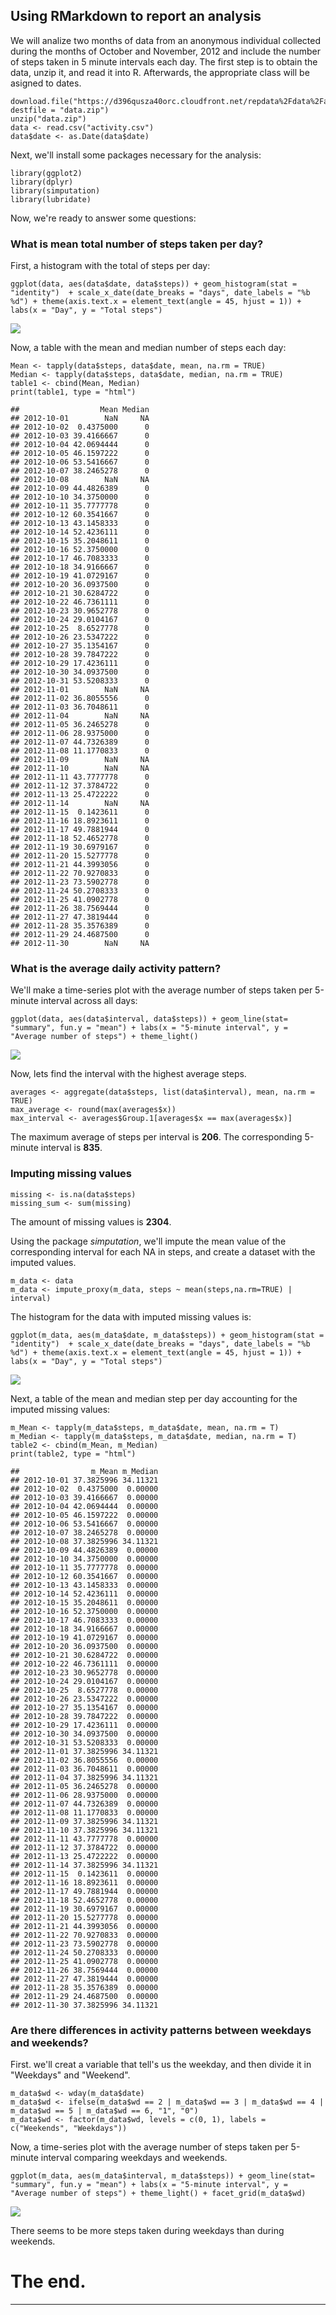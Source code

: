 Using RMarkdown to report an analysis
-------------------------------------

We will analize two months of data from an anonymous individual
collected during the months of October and November, 2012 and include
the number of steps taken in 5 minute intervals each day. The first step
is to obtain the data, unzip it, and read it into R. Afterwards, the
appropriate class will be asigned to dates.

    download.file("https://d396qusza40orc.cloudfront.net/repdata%2Fdata%2Factivity.zip", destfile = "data.zip")
    unzip("data.zip")
    data <- read.csv("activity.csv")
    data$date <- as.Date(data$date)

Next, we'll install some packages necessary for the analysis:

    library(ggplot2)
    library(dplyr)
    library(simputation)
    library(lubridate)

Now, we're ready to answer some questions:

### What is mean total number of steps taken per day?

First, a histogram with the total of steps per day:

    ggplot(data, aes(data$date, data$steps)) + geom_histogram(stat = "identity")  + scale_x_date(date_breaks = "days", date_labels = "%b %d") + theme(axis.text.x = element_text(angle = 45, hjust = 1)) + labs(x = "Day", y = "Total steps") 

![](PA1_template_files/figure-markdown_strict/unnamed-chunk-3-1.png)

Now, a table with the mean and median number of steps each day:

    Mean <- tapply(data$steps, data$date, mean, na.rm = TRUE)
    Median <- tapply(data$steps, data$date, median, na.rm = TRUE)
    table1 <- cbind(Mean, Median)
    print(table1, type = "html")

    ##                  Mean Median
    ## 2012-10-01        NaN     NA
    ## 2012-10-02  0.4375000      0
    ## 2012-10-03 39.4166667      0
    ## 2012-10-04 42.0694444      0
    ## 2012-10-05 46.1597222      0
    ## 2012-10-06 53.5416667      0
    ## 2012-10-07 38.2465278      0
    ## 2012-10-08        NaN     NA
    ## 2012-10-09 44.4826389      0
    ## 2012-10-10 34.3750000      0
    ## 2012-10-11 35.7777778      0
    ## 2012-10-12 60.3541667      0
    ## 2012-10-13 43.1458333      0
    ## 2012-10-14 52.4236111      0
    ## 2012-10-15 35.2048611      0
    ## 2012-10-16 52.3750000      0
    ## 2012-10-17 46.7083333      0
    ## 2012-10-18 34.9166667      0
    ## 2012-10-19 41.0729167      0
    ## 2012-10-20 36.0937500      0
    ## 2012-10-21 30.6284722      0
    ## 2012-10-22 46.7361111      0
    ## 2012-10-23 30.9652778      0
    ## 2012-10-24 29.0104167      0
    ## 2012-10-25  8.6527778      0
    ## 2012-10-26 23.5347222      0
    ## 2012-10-27 35.1354167      0
    ## 2012-10-28 39.7847222      0
    ## 2012-10-29 17.4236111      0
    ## 2012-10-30 34.0937500      0
    ## 2012-10-31 53.5208333      0
    ## 2012-11-01        NaN     NA
    ## 2012-11-02 36.8055556      0
    ## 2012-11-03 36.7048611      0
    ## 2012-11-04        NaN     NA
    ## 2012-11-05 36.2465278      0
    ## 2012-11-06 28.9375000      0
    ## 2012-11-07 44.7326389      0
    ## 2012-11-08 11.1770833      0
    ## 2012-11-09        NaN     NA
    ## 2012-11-10        NaN     NA
    ## 2012-11-11 43.7777778      0
    ## 2012-11-12 37.3784722      0
    ## 2012-11-13 25.4722222      0
    ## 2012-11-14        NaN     NA
    ## 2012-11-15  0.1423611      0
    ## 2012-11-16 18.8923611      0
    ## 2012-11-17 49.7881944      0
    ## 2012-11-18 52.4652778      0
    ## 2012-11-19 30.6979167      0
    ## 2012-11-20 15.5277778      0
    ## 2012-11-21 44.3993056      0
    ## 2012-11-22 70.9270833      0
    ## 2012-11-23 73.5902778      0
    ## 2012-11-24 50.2708333      0
    ## 2012-11-25 41.0902778      0
    ## 2012-11-26 38.7569444      0
    ## 2012-11-27 47.3819444      0
    ## 2012-11-28 35.3576389      0
    ## 2012-11-29 24.4687500      0
    ## 2012-11-30        NaN     NA

### What is the average daily activity pattern?

We'll make a time-series plot with the average number of steps taken per
5-minute interval across all days:

    ggplot(data, aes(data$interval, data$steps)) + geom_line(stat= "summary", fun.y = "mean") + labs(x = "5-minute interval", y = "Average number of steps") + theme_light()

![](PA1_template_files/figure-markdown_strict/unnamed-chunk-4-1.png)

Now, lets find the interval with the highest average steps.

    averages <- aggregate(data$steps, list(data$interval), mean, na.rm = TRUE)
    max_average <- round(max(averages$x))
    max_interval <- averages$Group.1[averages$x == max(averages$x)]

The maximum average of steps per interval is **206**. The corresponding
5-minute interval is **835**.

### Imputing missing values

    missing <- is.na(data$steps)
    missing_sum <- sum(missing)

The amount of missing values is **2304**.

Using the package *simputation*, we'll impute the mean value of the
corresponding interval for each NA in steps, and create a dataset with
the imputed values.

    m_data <- data
    m_data <- impute_proxy(m_data, steps ~ mean(steps,na.rm=TRUE) | interval)

The histogram for the data with imputed missing values is:

    ggplot(m_data, aes(m_data$date, m_data$steps)) + geom_histogram(stat = "identity")  + scale_x_date(date_breaks = "days", date_labels = "%b %d") + theme(axis.text.x = element_text(angle = 45, hjust = 1)) + labs(x = "Day", y = "Total steps")

![](PA1_template_files/figure-markdown_strict/unnamed-chunk-8-1.png)

Next, a table of the mean and median step per day accounting for the
imputed missing values:

    m_Mean <- tapply(m_data$steps, m_data$date, mean, na.rm = T)
    m_Median <- tapply(m_data$steps, m_data$date, median, na.rm = T)
    table2 <- cbind(m_Mean, m_Median)
    print(table2, type = "html")

    ##                m_Mean m_Median
    ## 2012-10-01 37.3825996 34.11321
    ## 2012-10-02  0.4375000  0.00000
    ## 2012-10-03 39.4166667  0.00000
    ## 2012-10-04 42.0694444  0.00000
    ## 2012-10-05 46.1597222  0.00000
    ## 2012-10-06 53.5416667  0.00000
    ## 2012-10-07 38.2465278  0.00000
    ## 2012-10-08 37.3825996 34.11321
    ## 2012-10-09 44.4826389  0.00000
    ## 2012-10-10 34.3750000  0.00000
    ## 2012-10-11 35.7777778  0.00000
    ## 2012-10-12 60.3541667  0.00000
    ## 2012-10-13 43.1458333  0.00000
    ## 2012-10-14 52.4236111  0.00000
    ## 2012-10-15 35.2048611  0.00000
    ## 2012-10-16 52.3750000  0.00000
    ## 2012-10-17 46.7083333  0.00000
    ## 2012-10-18 34.9166667  0.00000
    ## 2012-10-19 41.0729167  0.00000
    ## 2012-10-20 36.0937500  0.00000
    ## 2012-10-21 30.6284722  0.00000
    ## 2012-10-22 46.7361111  0.00000
    ## 2012-10-23 30.9652778  0.00000
    ## 2012-10-24 29.0104167  0.00000
    ## 2012-10-25  8.6527778  0.00000
    ## 2012-10-26 23.5347222  0.00000
    ## 2012-10-27 35.1354167  0.00000
    ## 2012-10-28 39.7847222  0.00000
    ## 2012-10-29 17.4236111  0.00000
    ## 2012-10-30 34.0937500  0.00000
    ## 2012-10-31 53.5208333  0.00000
    ## 2012-11-01 37.3825996 34.11321
    ## 2012-11-02 36.8055556  0.00000
    ## 2012-11-03 36.7048611  0.00000
    ## 2012-11-04 37.3825996 34.11321
    ## 2012-11-05 36.2465278  0.00000
    ## 2012-11-06 28.9375000  0.00000
    ## 2012-11-07 44.7326389  0.00000
    ## 2012-11-08 11.1770833  0.00000
    ## 2012-11-09 37.3825996 34.11321
    ## 2012-11-10 37.3825996 34.11321
    ## 2012-11-11 43.7777778  0.00000
    ## 2012-11-12 37.3784722  0.00000
    ## 2012-11-13 25.4722222  0.00000
    ## 2012-11-14 37.3825996 34.11321
    ## 2012-11-15  0.1423611  0.00000
    ## 2012-11-16 18.8923611  0.00000
    ## 2012-11-17 49.7881944  0.00000
    ## 2012-11-18 52.4652778  0.00000
    ## 2012-11-19 30.6979167  0.00000
    ## 2012-11-20 15.5277778  0.00000
    ## 2012-11-21 44.3993056  0.00000
    ## 2012-11-22 70.9270833  0.00000
    ## 2012-11-23 73.5902778  0.00000
    ## 2012-11-24 50.2708333  0.00000
    ## 2012-11-25 41.0902778  0.00000
    ## 2012-11-26 38.7569444  0.00000
    ## 2012-11-27 47.3819444  0.00000
    ## 2012-11-28 35.3576389  0.00000
    ## 2012-11-29 24.4687500  0.00000
    ## 2012-11-30 37.3825996 34.11321

### Are there differences in activity patterns between weekdays and weekends?

First. we'll creat a variable that tell's us the weekday, and then
divide it in "Weekdays" and "Weekend".

    m_data$wd <- wday(m_data$date)
    m_data$wd <- ifelse(m_data$wd == 2 | m_data$wd == 3 | m_data$wd == 4 | m_data$wd == 5 | m_data$wd == 6, "1", "0")
    m_data$wd <- factor(m_data$wd, levels = c(0, 1), labels = c("Weekends", "Weekdays"))

Now, a time-series plot with the average number of steps taken per
5-minute interval comparing weekdays and weekends.

    ggplot(m_data, aes(m_data$interval, m_data$steps)) + geom_line(stat= "summary", fun.y = "mean") + labs(x = "5-minute interval", y = "Average number of steps") + theme_light() + facet_grid(m_data$wd)

![](PA1_template_files/figure-markdown_strict/unnamed-chunk-11-1.png)

There seems to be more steps taken during weekdays than during weekends.

The end.
========

------------------------------------------------------------------------
